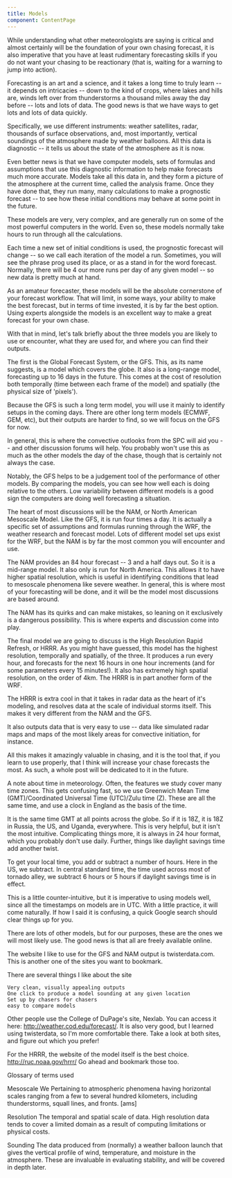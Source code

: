 ```yaml
---
title: Models
component: ContentPage
---
```

While understanding what other meteorologists are saying is critical and almost certainly will be the foundation of your own chasing forecast, it is also imperative that you have at least rudimentary forecasting skills if you do not want your chasing to be reactionary (that is, waiting for a warning to jump into action).

Forecasting is an art and a science, and it takes a long time to truly learn -- it depends on intricacies -- down to the kind of crops, where lakes and hills are, winds left over from thunderstorms a thousand miles away the day before -- lots and lots of data. The good news is that we have ways to get lots and lots of data quickly.

Specifically, we use different instruments: weather satellites, radar, thousands of surface observations, and, most importantly, vertical soundings of the atmosphere made by weather balloons. All this data is diagnostic -- it tells us about the state of the atmosphere as it is now.

Even better news is that we have computer models, sets of formulas and assumptions that use this diagnostic information to help make forecasts much more accurate. Models take all this data in, and they form a picture of the atmosphere at the current time, called the analysis frame. Once they have done that, they run many, many calculations to make a prognostic forecast -- to see how these initial conditions may behave at some point in the future.

These models are very, very complex, and are generally run on some of the most powerful computers in the world. Even so, these models normally take hours to run through all the calculations.

Each time a new set of initial conditions is used, the prognostic forecast will change -- so we call each iteration of the model a run. Sometimes, you will see the phrase prog used its place, or as a stand in for the word forecast. Normally, there will be 4 our more runs per day of any given model -- so new data is pretty much at hand.

As an amateur forecaster, these models will be the absolute cornerstone of your forecast workflow. That will limit, in some ways, your ability to make the best forecast, but in terms of time invested, it is by far the best option. Using experts alongside the models is an excellent way to make a great forecast for your own chase.

With that in mind, let's talk briefly about the three models you are likely to use or encounter, what they are used for, and where you can find their outputs.

The first is the Global Forecast System, or the GFS. This, as its name suggests, is a model which covers the globe. It also is a long-range model, forecasting up to 16 days in the future. This comes at the cost of resolution both temporally (time between each frame of the model) and spatially (the physical size of 'pixels').

Because the GFS is such a long term model, you will use it mainly to identify setups in the coming days. There are other long term models (ECMWF, GEM, etc), but their outputs are harder to find, so we will focus on the GFS for now.

In general, this is where the convective outlooks from the SPC will aid you -- and other discussion forums will help. You probably won't use this as much as the other models the day of the chase, though that is certainly not always the case.

Notably, the GFS helps to be a judgement tool of the performance of other models. By comparing the models, you can see how well each is doing relative to the others. Low variability between different models is a good sign the computers are doing well forecasting a situation.

The heart of most discussions will be the NAM, or North American Mesoscale Model. Like the GFS, it is run four times a day. It is actually a specific set of assumptions and formulas running through the WRF, the weather research and forecast model. Lots of different model set ups exist for the WRF, but the NAM is by far the most common you will encounter and use.

The NAM provides an 84 hour forecast -- 3 and a half days out. So it is a mid-range model. It also only is run for North America. This allows it to have higher spatial resolution, which is useful in identifying conditions that lead to mesoscale phenomena like severe weather. In general, this is where most of your forecasting will be done, and it will be the model most discussions are based around.

The NAM has its quirks and can make mistakes, so leaning on it exclusively is a dangerous possibility. This is where experts and discussion come into play.

The final model we are going to discuss is the High Resolution Rapid Refresh, or HRRR. As you might have guessed, this model has the highest resolution, temporally and spatially, of the three. It produces a run every hour, and forecasts for the next 16 hours in one hour increments (and for some parameters every 15 minutes!). It also has extremely high spatial resolution, on the order of 4km. The HRRR is in part another form of the WRF.

The HRRR is extra cool in that it takes in radar data as the heart of it's modeling, and resolves data at the scale of individual storms itself. This makes it very different from the NAM and the GFS.

It also outputs data that is very easy to use -- data like simulated radar maps and maps of the most likely areas for convective initiation, for instance.

All this makes it amazingly valuable in chasing, and it is the tool that, if you learn to use properly, that I think will increase your chase forecasts the most. As such, a whole post will be dedicated to it in the future.

A note about time in meteorology. Often, the features we study cover many time zones. This gets confusing fast, so we use Greenwich Mean Time (GMT)/Coordinated Universal Time (UTC)/Zulu time (Z). These are all the same time, and use a clock in England as the basis of the time.

It is the same time GMT at all points across the globe. So if it is 18Z, it is 18Z in Russia, the US, and Uganda, everywhere. This is very helpful, but it isn't the most intuitive. Complicating things more, it is always in 24 hour format, which you probably don't use daily. Further, things like daylight savings time add another twist.

To get your local time, you add or subtract a number of hours. Here in the US, we subtract. In central standard time, the time used across most of tornado alley, we subtract 6 hours or 5 hours if daylight savings time is in effect.

This is a little counter-intuitive, but it is imperative to using models well, since all the timestamps on models are in UTC. With a little practice, it will come naturally. If how I said it is confusing, a quick Google search should clear things up for you.

There are lots of other models, but for our purposes, these are the ones we will most likely use. The good news is that all are freely available online.

The website I like to use for the GFS and NAM output is twisterdata.com. This is another one of the sites you want to bookmark.

There are several things I like about the site

    Very clean, visually appealing outputs
    One click to produce a model sounding at any given location
    Set up by chasers for chasers
    easy to compare models

Other people use the College of DuPage's site, Nexlab. You can access it here: http://weather.cod.edu/forecast/. It is also very good, but I learned using twisterdata, so I'm more comfortable there. Take a look at both sites, and figure out which you prefer!

For the HRRR, the website of the model itself is the best choice. http://ruc.noaa.gov/hrrr/ Go ahead and bookmark those too.

Glossary of terms used

Mesoscale We Pertaining to atmospheric phenomena having horizontal scales ranging from a few to several hundred kilometers, including thunderstorms, squall lines, and fronts. [ams]

Resolution The temporal and spatial scale of data. High resolution data tends to cover a limited domain as a result of computing limitations or physical costs.

Sounding The data produced from (normally) a weather balloon launch that gives the vertical profile of wind, temperature, and moisture in the atmosphere. These are invaluable in evaluating stability, and will be covered in depth later.
